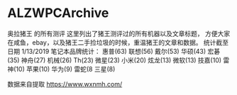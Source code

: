 # ALZWPCArchive
奥拉猪王 的所有测评
这里列出了猪王测评过的所有机器以及文章标题， 方便大家在咸鱼，ebay，以及猪王二手捡垃圾的时候，重温猪王的文章和数据。
统计截至日期 1/13/2019
笔记本品牌统计：
惠普(63) 
联想(56) 
戴尔(53) 
华硕(43) 
宏碁(35) 
神舟(27) 
机械(26) 
Th(23) 
微星(23) 
小米(20) 
炫龙(13) 
微软(13) 
技嘉(10) 
雷神(10) 
苹果(10) 
华为(9) 
雷蛇(8 
三星(8) 


数据来自提取 https://www.wxnmh.com/
